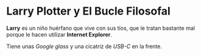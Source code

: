 # Larry Plotter y El Bucle Filosofal

**Larry** es un niño huérfano que vive con sus tíos, que le tratan 
bastante mal porque le hacen utilizar **Internet Explorer**.

Tiene unas *Google glass* y una cicatriz de *USB-C* en la frente.
